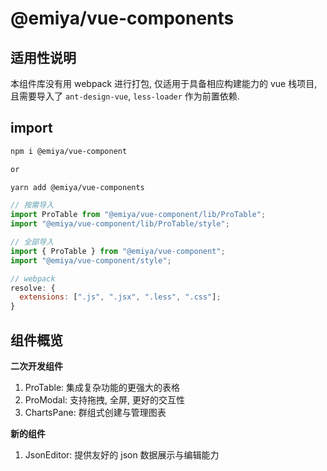# @emiya/vue-components

## 适用性说明

本组件库没有用 webpack 进行打包, 仅适用于具备相应构建能力的 vue 栈项目, 且需要导入了 `ant-design-vue`, `less-loader` 作为前置依赖.

## import

```bash
npm i @emiya/vue-component

or

yarn add @emiya/vue-components
```

```js
// 按需导入
import ProTable from "@emiya/vue-component/lib/ProTable";
import "@emiya/vue-component/lib/ProTable/style";

// 全部导入
import { ProTable } from "@emiya/vue-component";
import "@emiya/vue-component/style";
```

```js
// webpack
resolve: {
  extensions: [".js", ".jsx", ".less", ".css"];
}
```

## 组件概览

**二次开发组件**

1. ProTable: 集成复杂功能的更强大的表格
2. ProModal: 支持拖拽, 全屏, 更好的交互性
3. ChartsPane: 群组式创建与管理图表

**新的组件**

1. JsonEditor: 提供友好的 json 数据展示与编辑能力
